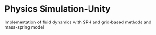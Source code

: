 # Physics Simulation-Unity
Implementation of fluid dynamics with SPH and grid-based methods and mass-spring model
